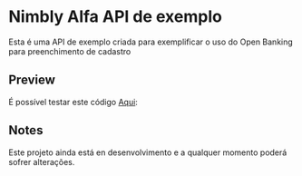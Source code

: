# Nimbly Alfa API de exemplo

Esta é uma API de exemplo criada para exemplificar o uso do Open Banking para preenchimento de cadastro

## Preview

É possível testar este código [Aqui](https://nimbly-alfa.vercel.app/):

## Notes

Este projeto ainda está en desenvolvimento e a qualquer momento poderá sofrer alterações.
